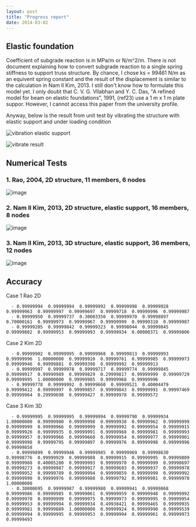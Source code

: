 ```yaml
---
layout: post
title: "Progress report"
date: 2014-03-02
---
```


## Elastic foundation ##

Coefficient of subgrade reaction is in MPa/m or N/m^2/m. There is not document explaining how to convert subgrade reaction to a single spring stiffness to support truss structure. By chance, I chose ks = 99461 N/m as an equivent spring constant and the result of the displacement is similar to the calculation in Nam Il Kim, 2013. I still don't know how to formulate this model yet. I only doubt that C. V. G. Vllabhan and Y. C. Das, "A refined model for beam on elastic foundations", 1991, (ref23) use a 1 m x 1 m plate suppor. However, I cannot access this paper from the university profile.

Anyway, below is the result from unit test by vibrating the structure with elastic support and under loading condition

![vibration elastic support](http://oi60.tinypic.com/20fyf75.jpg "Vibrate Elastic Support")

![vibrate result](http://oi57.tinypic.com/5bxx50.jpg "Vibrate Result")

## Numerical Tests ##

### 1. Rao, 2004, 2D structure, 11 members, 6 nodes ##

![image](http://oi57.tinypic.com/2s67q7s.jpg "2D structures, simply support")

### 2. Nam Il Kim, 2013, 2D structure, elastic support, 16 members, 8 nodes ###

![image](http://oi57.tinypic.com/x8zva.jpg "2D structure, elastic support")

### 3. Nam Il Kim, 2013, 3D structure, elastic support, 36 members, 12 nodes ###

![image](http://oi58.tinypic.com/a32i42.jpg "3D structure, elastic support")

## Accuracy ##

Case 1 Rao 2D

```
  - 0.99999994 	0.99999994 	0.99999992 	0.99999998 	0.99999928 	0.99999963 	0.99999997 	0.99999697 	0.99999718 	0.99999996 	0.99999987 	
  - 0.99999950 	0.99999737 	0.30003350 	0.99999970 	0.99998897 	0.70000161 	0.99999973 	0.99999967 	0.99999999 	0.99999310 	0.99999987 	
  - 0.99999205 	0.99999842 	0.99999323 	0.99998044 	0.99999845 	0.99999802 	0.99999953 	0.99999993 	0.99999934 	0.00000371 	0.99999806 	
```

Case 2 Kim 2D

```
  - 0.99999902 	0.99999995 	0.99999968 	0.99999813 	0.99999993 	0.99999996 	1.00000000 	0.99999910 	0.99999761 	0.99999985 	0.99999973 	0.99999946 	0.99999881 	0.99999398 	0.99999992 	0.99999913 	
  - 0.99999997 	0.99999978 	0.99999717 	0.99999774 	0.99999845 	0.99999917 	0.99999989 	0.99999829 	0.29999817 	0.99999999 	0.99999729 	0.99999995 	1.00000000 	0.99999985 	0.99999968 	0.99999996 	
  - 0.99999778 	0.99999992 	0.99999660 	0.99999521 	0.40004479 	0.99999412 	0.99999997 	0.99999857 	0.99999843 	0.99999991 	0.99997469 	0.99999964 	0.29999698 	0.99999427 	0.99999978 	0.99999572 	
```

Case 3 Kim 3D

```  
  - 0.99999995 	0.99999995 	0.99999994 	0.99999790 	0.99999934 	1.00000000 	0.99999980 	0.99999998 	0.99999938 	0.99999962 	0.99999999 	0.99999999 	0.99999966 	0.99999999 	0.99999992 	0.99999954 	0.99999915 	0.99999926 	0.99999935 	0.99999991 	0.99999968 	0.99999981 	0.99999993 	0.99999957 	0.99999966 	0.99999660 	0.99999954 	0.99999977 	0.99999901 	0.99999998 	0.99999795 	0.99999897 	0.99999976 	0.99999998 	0.99999996 	0.99999858 	
  - 0.99999899 	0.99999946 	0.99999985 	0.99999969 	0.99998630 	0.99998776 	0.99999929 	0.99999988 	0.99999915 	0.99999995 	0.99999809 	0.99999988 	0.40005280 	0.99999993 	0.99999970 	0.99999999 	0.99998697 	0.99999273 	0.99999987 	0.99999917 	0.99999693 	0.99999937 	0.99999978 	0.99999952 	0.99999789 	0.99999994 	0.99999859 	0.99999999 	0.99999992 	0.99999990 	0.99999976 	0.99999988 	0.99999792 	0.99999981 	0.99999978 	1.00000000 	
  - 0.30000695 	0.99999987 	0.99999980 	0.99999941 	0.99999868 	0.99999986 	0.99999985 	0.99999061 	0.99999959 	0.99999948 	0.99999992 	0.99999970 	0.99999999 	0.99999975 	0.99999973 	0.99999995 	0.99999954 	0.99999953 	0.99999994 	0.99999934 	0.49938421 	0.99999465 	0.99999935 	0.99999981 	0.99999889 	1.00000000 	0.99999924 	0.99999990 	0.99999539 	0.99999994 	0.99999995 	0.99999953 	0.99999994 	0.99999961 	0.99999973 	0.99999493 	
```  
